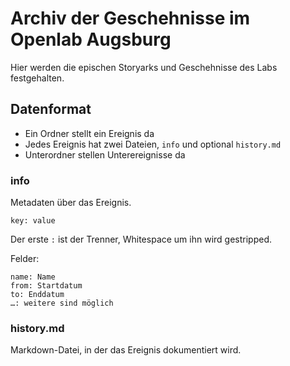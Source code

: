 # Archiv der Geschehnisse im Openlab Augsburg

Hier werden die epischen Storyarks und Geschehnisse des Labs festgehalten.

## Datenformat

* Ein Ordner stellt ein Ereignis da
* Jedes Ereignis hat zwei Dateien, `info` und optional `history.md`
* Unterordner stellen Unterereignisse da

### info

Metadaten über das Ereignis.

    key: value

Der erste `:` ist der Trenner, Whitespace um ihn wird gestripped.

Felder:

    name: Name
    from: Startdatum
    to: Enddatum
    …: weitere sind möglich

### history.md

Markdown-Datei, in der das Ereignis dokumentiert wird.